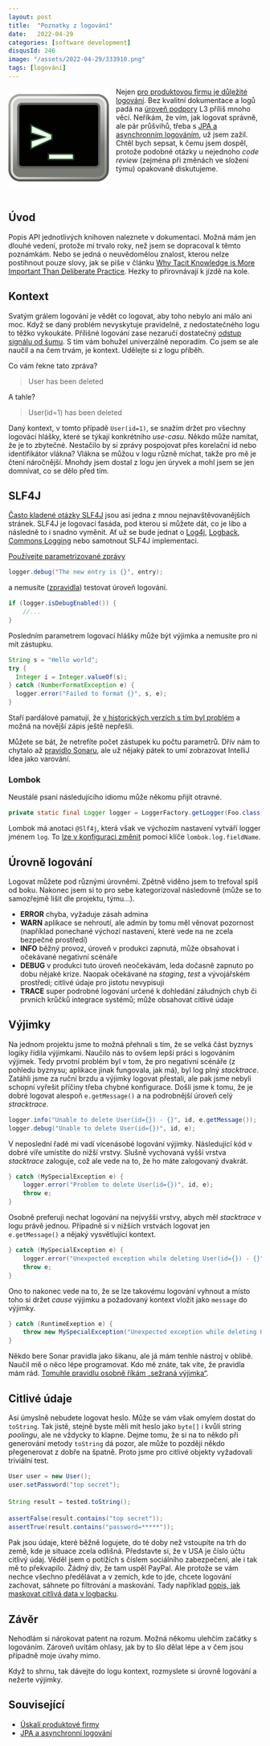 ```yaml
---
layout: post
title:  "Poznatky z logování"
date:   2022-04-29
categories: [software development]
disqusId: 246
image: "/assets/2022-04-29/333910.png"
tags: [logování]
---
```


<div style="float: left; margin: 0 1em 1em 0; text-align: center;"><img src="/assets/2022-04-29/333910.png" /></div>

Nejen [pro produktovou firmu je důležité logování](https://blog.zvestov.cz/software%20development/2020/05/30/uskali-produktove-firmy.html#logov%C3%A1n%C3%AD-a-podpora).
Bez kvalitní dokumentace a logů padá na [úroveň podpory](https://en.wikipedia.org/wiki/Technical_support#Multi-tiered_technical_support) L3 příliš mnoho věcí.
Neříkám, že vím, jak logovat správně, ale pár průšvihů, třeba s [JPA a asynchronním logováním](https://blog.zvestov.cz/software%20development/2018/09/21/jpa-a-asynchronni-logovani.html), už jsem zažil.
Chtěl bych sepsat, k čemu jsem dospěl, protože podobné otázky u nejednoho _code review_ (zejména při změnách ve složení týmu) opakovaně diskutujeme.
<div style="clear:both"></div>
<!--more-->


## Úvod

Popis API jednotlivých knihoven naleznete v dokumentaci.
Možná mám jen dlouhé vedení, protože mi trvalo roky, než jsem se dopracoval k těmto poznámkám.
Nebo se jedná o neuvědomělou znalost, kterou nelze postihnout pouze slovy, jak se píše v článku [Why Tacit Knowledge is More Important Than Deliberate Practice](https://commoncog.com/blog/tacit-knowledge-is-a-real-thing).
Hezky to přirovnávají k jízdě na kole.


## Kontext

Svatým grálem logování je vědět co logovat, aby toho nebylo ani málo ani moc.
Když se daný problém nevyskytuje pravidelně, z nedostatečného logu to těžko vykoukáte.
Přílišné logování zase nezaručí dostatečný [odstup signálu od šumu](https://cs.wikipedia.org/wiki/Pom%C4%9Br_sign%C3%A1lu_a_%C5%A1umu). 
S tím vám bohužel univerzálně neporadím.
Co jsem se ale naučil a na čem trvám, je kontext.
Udělejte si z logu příběh.

Co vám řekne tato zpráva?

> User has been deleted

A tahle?

> User(id=1) has been deleted

Daný kontext, v tomto případě `User(id=1)`, se snažím držet pro všechny logovácí hlášky, které se týkají konkrétního *use-casu*.
Někdo může namítat, že je to zbytečné. Nestačilo by si zprávy pospojovat přes korelační id nebo identifikátor vlákna?
Vlákna se můžou v logu různě míchat, takže pro mě je čtení náročnější.
Mnohdy jsem dostal z logu jen úryvek a mohl jsem se jen domnívat, co se dělo před tím.

## SLF4J

[Často kladené otázky SLF4J](https://www.slf4j.org/faq.html) jsou asi jedna z mnou nejnavštěvovanějších stránek.
SLF4J je logovací fasáda, pod kterou si můžete dát, co je libo a následně to i snadno vyměnit.
Ať už se bude jednat o [Log4j](https://logging.apache.org/log4j/2.x/), [Logback](https://logback.qos.ch/), [Commons Logging](https://commons.apache.org/proper/commons-logging/) nebo samotnout SLF4J implementaci.

[Používejte parametrizované zprávy](https://www.slf4j.org/faq.html#logging_performance)

```java
logger.debug("The new entry is {}", entry);
```

a nemusíte ([zpravidla](https://www.slf4j.org/faq.html#string_contents)) testovat úroveň logování.

```java
if (logger.isDebugEnabled()) {
    //...
}
```

Posledním parametrem logovací hlášky může být výjimka a nemusíte pro ni mít zástupku.
```java
String s = "Hello world";
try {
  Integer i = Integer.valueOf(s);
} catch (NumberFormatException e) {
  logger.error("Failed to format {}", s, e);
}
```

Staří pardálové pamatují, že [v historických verzích s tím byl problém](https://www.slf4j.org/faq.html#paramException) a možná na novější zápis ještě nepřešli.

Můžete se bát, že netrefíte počet zástupek ku počtu parametrů. Dřív nám to chytalo až [pravidlo Sonaru](https://rules.sonarsource.com/java/RSPEC-2275), ale už nějaký pátek to umí zobrazovat IntelliJ Idea jako varování.


### Lombok

Neustálé psaní následujícího idiomu může někomu přijít otravné.
```java
private static final Logger logger = LoggerFactory.getLogger(Foo.class);
```

Lombok má anotaci `@Slf4j`, která však ve výchozím nastavení vytváří logger jménem `log`. To [lze v konfiguraci změnit](https://projectlombok.org/features/configuration) pomocí klíče `lombok.log.fieldName`. 


## Úrovně logování

Logovat můžete pod různými úrovněmi.
Zpětně viděno jsem to trefoval spíš od boku. 
Nakonec jsem si to pro sebe kategorizoval následovně (může se to samozřejmě lišit dle projektu, týmu...).

- **ERROR** chyba, vyžaduje zásah admina
- **WARN** aplikace se nehroutí, ale admin by tomu měl věnovat pozornost (například ponechané výchozí nastavení, které vede na ne zcela bezpečné prostředí)
- **INFO** běžný provoz, úroveň v produkci zapnutá, může obsahovat i očekávané negativní scénáře
- **DEBUG** v produkci tuto úroveň neočekávám, leda dočasně zapnuto po dobu nějaké krize. Naopak očekávané na _staging_, _test_ a vývojářském prostředí; citlivé údaje pro jistotu nevypisuji
- **TRACE** super podrobné logování určené k dohledání záludných chyb či prvních krůčků integrace systémů; může obsahovat citlivé údaje


## Výjimky

Na jednom projektu jsme to možná přehnali s tím, že se velká část byznys logiky řídila výjimkami.
Naučilo nás to ovšem lepší práci s logováním výjimek.
Tedy prvotní problém byl v tom, že pro negativní scénáře (z pohledu byznysu; aplikace jinak fungovala, jak má), byl log plný _stacktrace_.
Zatáhli jsme za ruční brzdu a výjimky logovat přestali, ale pak jsme nebyli schopní vyřešit příčiny třeba chybné konfigurace.
Došli jsme k tomu, že je dobré logovat alespoň `e.getMessage()` a na podrobnější úroveň celý _stracktrace_.

```java
logger.info("Unable to delete User(id={}) - {}", id, e.getMessage());
logger.debug("Unable to delete User(id={})", id, e);
```

V neposlední řadě mi vadí vícenásobé logování výjimky.
Následující kód v dobré víře umístíte do nižší vrstvy.
Slušně vychovaná vyšší vrstva _stacktrace_ zaloguje, což ale vede na to, že ho máte zalogovaný dvakrát.

```java
} catch (MySpecialException e) {
    logger.error("Problem to delete User(id={})", id, e);
    throw e;
}
```

Osobně preferuji nechat logování na nejvyšší vrstvy, abych měl _stacktrace_ v logu právě jednou.
Případně si v nižších vrstvách logovat jen `e.getMessage()` a nějaký vysvětlující kontext.

```java
} catch (MySpecialException e) {
    logger.error("Unexpected exception while deleting User(id={}) - {}", id, e.getMessage());
    throw e;
}
```

Ono to nakonec vede na to, že se lze takovému logování vyhnout a místo toho si držet *cause* výjimku a požadovaný kontext vložit jako `message` do výjimky.

```java
} catch (RuntimeExeption e) {
    throw new MySpecialException("Unexpected exception while deleting User(id=%d)".format(id), e);
}
```

Někdo bere Sonar pravidla jako šikanu, ale já mám tenhle nástroj v oblibě.
Naučil mě o něco lépe programovat.
Kdo mě znáte, tak víte, že pravidla mám rád.
[Tomuhle pravidlu osobně říkám „sežraná výjimka“](https://rules.sonarsource.com/java/tag/error-handling/RSPEC-1166).


## Citlivé údaje

Asi úmyslně nebudete logovat heslo.
Může se vám však omylem dostat do `toString`.
Tak jistě, stejně byste měli mít heslo jako `byte[]` i kvůli string _poolingu_, ale ne vždycky to klapne.
Dejme tomu, že si na to někdo při generování metody `toString` dá pozor, ale může to později někdo přegenerovat z dobře na špatně.
Proto jsme pro citlivé objekty vyžadovali triviální test.

```java
User user = new User();
user.setPassword("top secret");

String result = tested.toString();

assertFalse(result.contains("top secret"));
assertTrue(result.contains("password=*****"));
```

Pak jsou údaje, které běžně logujete, do té doby než vstoupíte na trh do země, kde je situace zcela odlišná.
Představte si, že v USA je číslo účtu citlivý údaj.
Věděl jsem o potížích s číslem sociálního zabezpečení, ale i tak mě to překvapilo.
Žádný div, že tam uspěl PayPal.
Ale protože se vám nechce všechno předělávat a v zemích, kde to jde, chcete logování zachovat, sáhnete po filtrování a maskování.
Tady například [popis, jak maskovat citlivá data v logbacku](https://www.baeldung.com/logback-mask-sensitive-data).


## Závěr

Nehodlám si nárokovat patent na rozum.
Možná někomu ulehčím začátky s logováním.
Zároveň uvítám ohlasy, jak by to šlo dělat lépe a v čem jsou případně moje úvahy mimo.

Když to shrnu, tak dávejte do logu kontext, rozmyslete si úrovně logování a nežerte výjimky.


## Související

- [Úskalí produktové firmy](https://blog.zvestov.cz/software%20development/2020/05/30/uskali-produktove-firmy.html)
- [JPA a asynchronní logování](https://blog.zvestov.cz/software%20development/2018/09/21/jpa-a-asynchronni-logovani.html)
